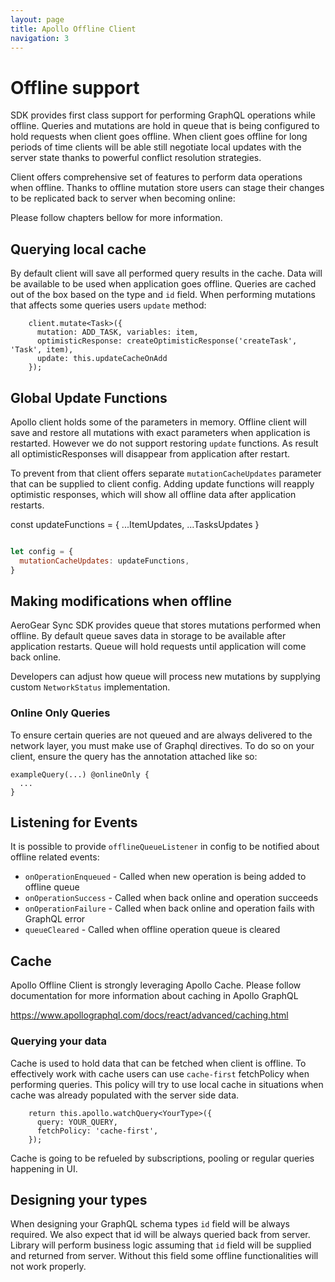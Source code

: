 ```yaml
---
layout: page
title: Apollo Offline Client
navigation: 3
---
```


# Offline support

SDK provides first class support for performing GraphQL operations while offline.
Queries and mutations are hold in queue that is being configured to hold requests when client goes offline.
When client goes offline for long periods of time clients will be able still negotiate local updates with the server state thanks to powerful conflict resolution strategies.


Client offers comprehensive set of features to perform data operations when offline.
Thanks to offline mutation store users can stage their changes to be replicated back
to server when becoming online:

Please follow chapters bellow for more information.

## Querying local cache

By default client will save all performed query results in the cache.
Data will be available to be used when application goes offline.
Queries are cached out of the box based on the type and `id` field.
When performing mutations that affects some queries users `update` method:

```
    client.mutate<Task>({
      mutation: ADD_TASK, variables: item,
      optimisticResponse: createOptimisticResponse('createTask', 'Task', item),
      update: this.updateCacheOnAdd
    });
```

## Global Update Functions

Apollo client holds some of the parameters in memory.
Offline client will save and restore all mutations with exact parameters
when application is restarted. However we do not support restoring
`update` functions. As result all optimisticResponses will disappear
from application after restart.

To prevent from that client offers separate `mutationCacheUpdates`
parameter that can be supplied to client config.
Adding update functions will reapply optimistic responses, which will show all offline data after application restarts.

const updateFunctions = {
  ...ItemUpdates,
  ...TasksUpdates
}

```javascript

let config = {
  mutationCacheUpdates: updateFunctions,
}
```

## Making modifications when offline

AeroGear Sync SDK provides queue that stores mutations performed when offline.
By default queue saves data in storage to be available after application restarts.
Queue will hold requests until application will come back online.

Developers can adjust how queue will process new mutations by supplying custom `NetworkStatus` implementation.

### Online Only Queries

To ensure certain queries are not queued and are always delivered to the network layer, you must make use of Graphql directives.
To do so on your client, ensure the query has the annotation attached like so:

```
exampleQuery(...) @onlineOnly {
  ...
}
```

## Listening for Events

It is possible to provide `offlineQueueListener` in config to be notified about offline related events:

- `onOperationEnqueued` - Called when new operation is being added to offline queue
- `onOperationSuccess` - Called when back online and operation succeeds
- `onOperationFailure` - Called when back online and operation fails with GraphQL error
- `queueCleared` - Called when offline operation queue is cleared


## Cache

Apollo Offline Client is strongly leveraging Apollo Cache.
Please follow documentation for more information about caching in Apollo GraphQL

https://www.apollographql.com/docs/react/advanced/caching.html

### Querying your data

Cache is used to hold data that can be fetched when client is offline.
To effectively work with cache users can use `cache-first` fetchPolicy
when performing queries. This policy will try to use local cache in
situations when cache was already populated with the server side data.

```
    return this.apollo.watchQuery<YourType>({
      query: YOUR_QUERY,
      fetchPolicy: 'cache-first',
    });
```

Cache is going to be refueled by subscriptions, pooling or regular queries happening in UI.

## Designing your types

When designing your GraphQL schema types `id` field will be always required.
We also expect that id will be always queried back from server.
Library will perform business logic assuming that `id` field will be supplied and returned from server. Without this field some offline functionalities will not work properly.
